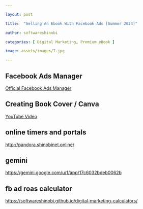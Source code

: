 ```yaml
---

layout: post

title:  "Selling An Ebook With Facebook Ads [Summer 2024]"

author: softwareshinobi

categories: [ Digital Marketing, Premium eBook ]

image: assets/images/7.jpg

---
```


## Facebook Ads Manager

<a target="_blank" href="https://adsmanager.facebook.com/adsmanager/manage/adsets/edit?act=2867496743568500&date=2021-04-18_2022-10-30%2Cmaximum&selected_campaign_ids=120209753237540501&selected_adset_ids=120209753237550501&breakdown_regrouping=1&current_step=0"> 

Official Facebook Ads Manager

</a>


## Creating Book Cover / Canva

<a href="https://www.youtube.com/watch?v=7grq8ecq3ws"> YouTube Video </a>

## online timers and portals

http://pandora.shinobinet.online/

## gemini

https://gemini.google.com/u/1/app/17c6032bdeb0062b

## fb ad roas calculator

https://softwareshinobi.github.io/digital-marketing-calculators/
